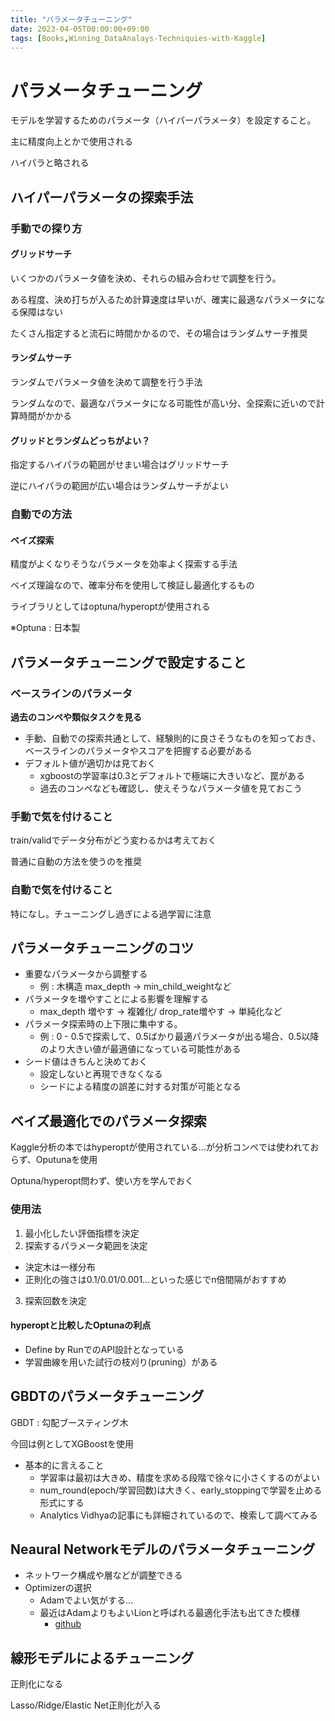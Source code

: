 ```yaml
---
title: "パラメータチューニング"
date: 2023-04-05T00:00:00+09:00
tags: [Books,Winning_DataAnalays-Techniquies-with-Kaggle]
---
```

# パラメータチューニング

モデルを学習するためのパラメータ（ハイパーパラメータ）を設定すること。

主に精度向上とかで使用される

ハイパラと略される

## ハイパーパラメータの探索手法

### 手動での探り方

#### グリッドサーチ

いくつかのパラメータ値を決め、それらの組み合わせで調整を行う。

ある程度、決め打ちが入るため計算速度は早いが、確実に最適なパラメータになる保障はない

たくさん指定すると流石に時間かかるので、その場合はランダムサーチ推奨

#### ランダムサーチ

ランダムでパラメータ値を決めて調整を行う手法

ランダムなので、最適なパラメータになる可能性が高い分、全探索に近いので計算時間がかかる

#### グリッドとランダムどっちがよい？

指定するハイパラの範囲がせまい場合はグリッドサーチ

逆にハイパラの範囲が広い場合はランダムサーチがよい

### 自動での方法

#### ベイズ探索

精度がよくなりそうなパラメータを効率よく探索する手法

ベイズ理論なので、確率分布を使用して検証し最適化するもの

ライブラリとしてはoptuna/hyperoptが使用される

※Optuna : 日本製

## パラメータチューニングで設定すること

### ベースラインのパラメータ

**過去のコンペや類似タスクを見る**

- 手動、自動での探索共通として、経験則的に良さそうなものを知っておき、ベースラインのパラメータやスコアを把握する必要がある
- デフォルト値が適切かは見ておく
  - xgboostの学習率は0.3とデフォルトで極端に大きいなど、罠がある
  - 過去のコンペなども確認し、使えそうなパラメータ値を見ておこう

### 手動で気を付けること

train/validでデータ分布がどう変わるかは考えておく

普通に自動の方法を使うのを推奨

### 自動で気を付けること

特になし。チューニングし過ぎによる過学習に注意

## パラメータチューニングのコツ

- 重要なパラメータから調整する
  - 例 : 木構造 max_depth -> min_child_weightなど
- パラメータを増やすことによる影響を理解する
  - max_depth 増やす -> 複雑化/ drop_rate増やす -> 単純化など
- パラメータ探索時の上下限に集中する。
  - 例 : 0 - 0.5で探索して、0.5ばかり最適パラメータが出る場合、0.5以降のより大きい値が最適値になっている可能性がある
- シード値はきちんと決めておく
  - 設定しないと再現できなくなる
  - シードによる精度の誤差に対する対策が可能となる

## ベイズ最適化でのパラメータ探索

Kaggle分析の本ではhyperoptが使用されている…が分析コンペでは使われておらず、Oputunaを使用

Optuna/hyperopt問わず、使い方を学んでおく

### 使用法

1. 最小化したい評価指標を決定
2. 探索するパラメータ範囲を決定
  - 決定木は一様分布
  - 正則化の強さは0.1/0.01/0.001...といった感じでn倍間隔がおすすめ
3. 探索回数を決定

#### hyperoptと比較したOptunaの利点

- Define by RunでのAPI設計となっている
- 学習曲線を用いた試行の枝刈り(pruning）がある

## GBDTのパラメータチューニング

GBDT : 勾配ブースティング木

今回は例としてXGBoostを使用

- 基本的に言えること
  - 学習率は最初は大きめ、精度を求める段階で徐々に小さくするのがよい
  - num_round(epoch/学習回数)は大きく、early_stoppingで学習を止める形式にする
  - Analytics Vidhyaの記事にも詳細されているので、検索して調べてみる

## Neaural Networkモデルのパラメータチューニング

- ネットワーク構成や層などが調整できる
- Optimizerの選択
  - Adamでよい気がする…
  - 最近はAdamよりもよいLionと呼ばれる最適化手法も出てきた模様
    - [github](https://github.com/lucidrains/lion-pytorch)

## 線形モデルによるチューニング

正則化になる

Lasso/Ridge/Elastic Net正則化が入る




